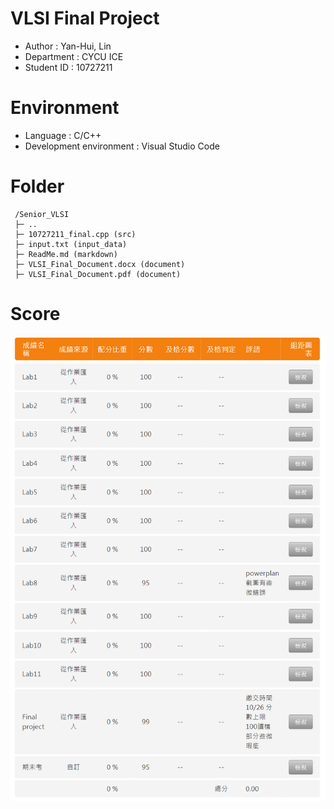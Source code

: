 # VLSI Final Project

+ Author : Yan-Hui, Lin
+ Department : CYCU ICE
+ Student ID : 10727211

# Environment
+ Language : C/C++
+ Development environment : Visual Studio Code



# Folder
     /Senior_VLSI
     ├─ ..
     ├─ 10727211_final.cpp (src)
     ├─ input.txt (input_data)
     ├─ ReadMe.md (markdown)
     ├─ VLSI_Final_Document.docx (document)
     ├─ VLSI_Final_Document.pdf (document)


# Score
 ![image](score.png)

